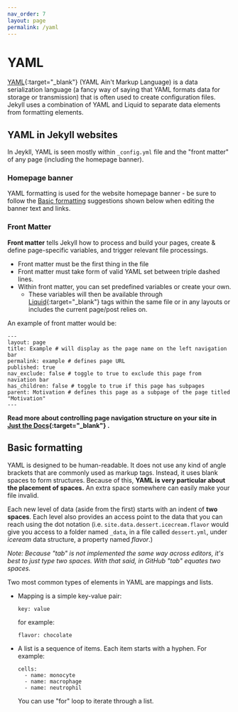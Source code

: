 ```yaml
---
nav_order: 7
layout: page
permalink: /yaml
---
```


# YAML

[YAML](https://yaml.org/){:target="_blank"} (YAML Ain't Markup Language) is a data serialization language (a fancy way of saying that YAML formats data for storage or transmission) that is often used to create configuration files. Jekyll uses a combination of YAML and Liquid to separate data elements from formatting elements.

## YAML in Jekyll websites
  
In Jeykll, YAML is seen mostly within  `_config.yml` file and the "front matter" of any page (including the homepage banner). 

### Homepage banner
YAML formatting is used for the website homepage banner - be sure to follow the [Basic formatting](./yaml#basic-formatting) suggestions shown below when editing the banner text and links.

### Front Matter

**Front matter** tells Jekyll how to process and build your pages, create & define page-specific variables, and trigger relevant file processings.

- Front matter must be the first thing in the file
- Front matter must take form of valid YAML set between triple dashed lines. 
- Within front matter, you can set predefined variables or create your own.
	- These variables will then be available through [Liquid](https://jekyllrb.com/docs/liquid/){:target="_blank"} tags within the same file or in any layouts or includes the current page/post relies on. 

An example of front matter would be:
```
---
layout: page
title: Example # will display as the page name on the left navigation bar
permalink: example # defines page URL
published: true
nav_exclude: false # toggle to true to exclude this page from naviation bar
has_children: false # toggle to true if this page has subpages
parent: Motivation # defines this page as a subpage of the page titled "Motivation"
---
```

**Read more about controlling page navigation structure on your site in [Just the Docs](https://labsyspharm.github.io/just-the-docs-lsp/docs/navigation-structure/){:target="_blank"} .**

## Basic formatting
YAML is designed to be human-readable. It does not use any kind of angle brackets that are commonly used as markup tags. Instead, it uses blank spaces to form structures. Because of this, **YAML is very particular about the placement of spaces.** An extra space somewhere can easily make your file invalid. 

Each new level of data (aside from the first) starts with an indent of **two spaces**. Each level also provides an access point to the data that you can reach using the dot notation (i.e. `site.data.dessert.icecream.flavor` would give you access to a folder named `_data`, in a file called `dessert.yml`, under _iceream_ data structure, a property named _flavor_.)

_Note: Because "tab" is not implemented the same way across editors, it's best to just type two spaces. With that said, in GitHub "tab" equates two spaces._

Two most common types of elements in YAML are mappings and lists. 
- Mapping is a simple key-value pair:

  ```
  key: value
  ```
  for example:
  
  ```
  flavor: chocolate
  ```
- A list is a sequence of items. Each item starts with a hyphen. For example:
 
  ```
  cells:
    - name: monocyte
    - name: macrophage
    - name: neutrophil
  ```
  
  You can use "for" loop to iterate through a list.
  
